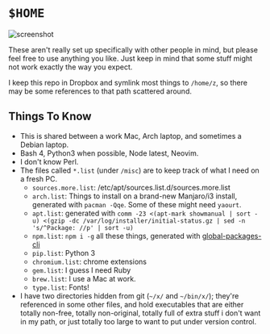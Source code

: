 # `$HOME`

![screenshot](http://zacanger.com/assets/desktop-scrot.png)

These aren't really set up specifically with other people in mind, but
please feel free to use anything you like. Just keep in mind that some
stuff might not work exactly the way you expect.

I keep this repo in Dropbox and symlink most things to `/home/z`, so there
may be some references to that path scattered around.

## Things To Know

* This is shared between a work Mac, Arch laptop, and sometimes a Debian laptop.
* Bash 4, Python3 when possible, Node latest, Neovim.
* I don't know Perl.
* The files called `*.list` (under `/misc`) are to keep track of what I need on a fresh PC.
  * `sources.more.list`: /etc/apt/sources.list.d/sources.more.list
  * `arch.list`: Things to install on a brand-new Manjaro/i3 install, generated with `pacman -Qqe`. Some of these might need `yaourt`.
  * `apt.list`: generated with `comm -23 <(apt-mark showmanual | sort -u) <(gzip -dc /var/log/installer/initial-status.gz | sed -n 's/^Package: //p' | sort -u)`
  * `npm.list`: `npm i -g` all these things, generated with [global-packages-cli](https://npmjs.org/package/global-packages-cli)
  * `pip.list`: Python 3
  * `chromium.list`: chrome extensions
  * `gem.list`: I guess I need Ruby
  * `brew.list`: I use a Mac at work.
  * `type.list`: Fonts!
* I have two directories hidden from git (`~/x/` and `~/bin/x/`);
  they're referenced in some other files, and hold executables that are either totally
  non-free, totally non-original, totally full of extra stuff i don't want in my path,
  or just totally too large to want to put under version control.
